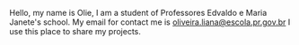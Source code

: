 Hello, my name is Olie, I am a student of Professores Edvaldo e Maria Janete's school. 
My email for contact me is oliveira.liana@escola.pr.gov.br
I use this place to share my projects.
